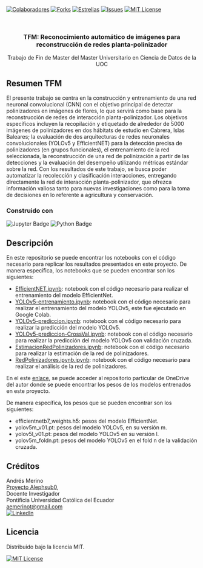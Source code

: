 <!-- PROJECT SHIELDS -->
[![Colaboradores][contributors-shield]][contributors-url]
[![Forks][forks-shield]][forks-url]
[![Estrellas][stars-shield]][stars-url]
[![Issues][issues-shield]][issues-url]
[![MIT License][license-shield]][license-url]

<!-- PROJECT LOGO -->
<br />
<div align="center">

<h3 align="center">TFM: Reconocimiento automático de imágenes para reconstrucción de redes planta-polinizador</h3>
  <p align="center">
    Trabajo de Fin de Master del Master Universitario en Ciencia de Datos de la UOC
  </p>
</div>

## Resumen TFM

El presente trabajo se centra en la construcción y entrenamiento de una red neuronal convolucional (CNN) con el objetivo principal de detectar polinizadores en imágenes de flores, lo que servirá como base para la reconstrucción de redes de interacción planta-polinizador. Los objetivos específicos incluyen la recopilación y etiquetado de alrededor de 5000 imágenes de polinizadores en dos hábitats de estudio en Cabrera, Islas Baleares; la evaluación de dos arquitecturas de redes neuronales convolucionales (YOLOv5 y EfficientNET) para la detección precisa de polinizadores (en grupos funcionales), el entrenamiento de la red seleccionada, la reconstrucción de una red de polinización a partir de las detecciones y la evaluación del desempeño utilizando métricas estándar sobre la red. Con los resultados de este trabajo, se busca poder automatizar la recolección y clasificación interacciones, entregando directamente la red de interacción planta-polinizador, que ofrezca información valiosa tanto para nuevas investigaciones como para la toma de decisiones en lo referente a agricultura y conservación.

### Construido con

![Jupyter Badge](https://img.shields.io/badge/Jupyter-F37626?logo=jupyter&logoColor=fff&style=for-the-badge) ![Python Badge](https://img.shields.io/badge/Python-3776AB?logo=python&logoColor=fff&style=for-the-badge) 

## Descripción

En este repositorio se puede encontrar los notebooks con el código necesario para replicar los resultados presentados en este proyecto. De manera específica, los notebooks que se pueden encontrar son los siguientes:
- [EfficientNET.ipynb](https://github.com/andres-merino/TFM-UOC-CienciaDeDatos/blob/main/EfficientNet.ipynb): notebook con el código necesario para realizar el entrenamiento del modelo EfficientNet.
- [YOLOv5-entrenamiento.ipynb](https://github.com/andres-merino/TFM-UOC-CienciaDeDatos/blob/main/YOLOv5-entrenamiento.ipynb): notebook con el código necesario para realizar el entrenamiento del modelo YOLOv5, este fue ejecutado en Google Colab.
- [YOLOv5-prediccion.ipynb](https://github.com/andres-merino/TFM-UOC-CienciaDeDatos/blob/main/YOLOv5-prediccion.ipynb): notebook con el código necesario para realizar la predicción del modelo YOLOv5.
- [YOLOv5-prediccion-CrossVal.ipynb](https://github.com/andres-merino/TFM-UOC-CienciaDeDatos/blob/main/YOLOv5-prediccion-CrossVal.ipynb): notebook con el código necesario para realizar la predicción del modelo YOLOv5 con validación cruzada.
- [EstimacionRedPolinizadores.ipynb](https://github.com/andres-merino/TFM-UOC-CienciaDeDatos/blob/main/EstimacionRedPolinizadores.ipynb): notebook con el código necesario para realizar la estimación de la red de polinizadores.
- [RedPolinizadores.ipynb.ipynb](https://github.com/andres-merino/TFM-UOC-CienciaDeDatos/blob/main/RedPolinizadores.ipynb): notebook con el código necesario para realizar el análisis de la red de polinizadores.

En el este [enlace](https://1drv.ms/f/s!AuK-ajP1UCYfoPF4K2pFOxNCGibnJg?e=RXUcK4), se puede acceder al repositorio particular de OneDrive del autor donde se puede encontrar los pesos de los modelos entrenados en este proyecto.
  
De manera específica, los pesos que se pueden encontrar son los siguientes:
- efficientnetb7_weights.h5: pesos del modelo EfficientNet.
- yolov5m_v01.pt: pesos del modelo YOLOv5, en su versión m.
- yolov5l_v01.pt: pesos del modelo YOLOv5 en su versión l.
- yolov5m_foldn.pt: pesos del modelo YOLOv5 en el fold n de la validación cruzada.

## Créditos

Andrés Merino\
[Proyecto Alephsub0](https://www.alephsub0.org/about/),\
Docente Investigador\
Pontificia Universidad Católica del Ecuador\
aemerinot@gmail.com\
[![LinkedIn][linkedin-shield]][linkedin-url-aemt]

## Licencia

Distribuido bajo la licencia MIT. 

[![MIT License][license-shield]][license-url]




<!-- MARKDOWN LINKS & IMAGES -->
[contributors-shield]: https://img.shields.io/github/contributors/andres-merino/TFM-UOC-CienciaDeDatos.svg?style=for-the-badge
[contributors-url]: https://github.com/andres-merino/TFM-UOC-CienciaDeDatos/graphs/contributors
[forks-shield]: https://img.shields.io/github/forks/andres-merino/TFM-UOC-CienciaDeDatos.svg?style=for-the-badge
[forks-url]: https://github.com/andres-merino/TFM-UOC-CienciaDeDatos/forks
[stars-shield]: https://img.shields.io/github/stars/andres-merino/TFM-UOC-CienciaDeDatos?style=for-the-badge
[stars-url]: https://github.com/andres-merino/TFM-UOC-CienciaDeDatos/stargazers
[issues-shield]: https://img.shields.io/github/issues/andres-merino/TFM-UOC-CienciaDeDatos.svg?style=for-the-badge
[issues-url]: https://github.com/andres-merino/TFM-UOC-CienciaDeDatos/issues
[license-shield]: https://img.shields.io/github/license/andres-merino/TFM-UOC-CienciaDeDatos.svg?style=for-the-badge
[license-url]: https://es.wikipedia.org/wiki/Licencia_MIT
[linkedin-shield]: https://img.shields.io/badge/linkedin-%230077B5.svg?style=for-the-badge&logo=linkedin&logoColor=white
[linkedin-url-aemt]: https://www.linkedin.com/in/andrés-merino-010a9b12b/

